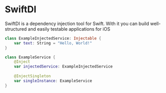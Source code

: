 # SwiftDI

SwiftDI is a dependency injection tool for Swift. With it you can build well-structured and easily testable applications for iOS

```swift
class ExampleInjectedService: Injectable {
    var text: String = "Hello, World!"
}

class ExampleService {
    @Inject
    var injectedService: ExampleInjectedService
    
    @InjectSingleton
    var singleInstance: ExampleService
}

```
